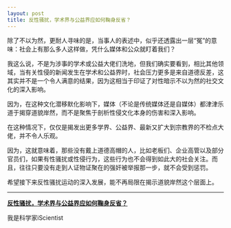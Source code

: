 ```yaml
---
layout: post
title: 反性骚扰，学术界与公益界应如何鞠身反省？
---
```


除了不以为然，更耐人寻味的是，当事人的表述中，似乎还透露出一层“冤”的意味：社会上有那么多人这样做，凭什么媒体和公众就盯着我们？

我这么说，不是为涉事的学术或公益大佬们洗地，但我们确实要看到，相比其他领域，当有关性侵的新闻发生在学术和公益界时，社会压力更多是来自道德反差，这其实并不是一个令人满意的结果，因为这相当于印证了对性暗示不以为然的社交文化的深入影响。

因为，在这种文化潜移默化影响下，媒体（不论是传统媒体还是自媒体）都津津乐道于揭穿道貌岸然，而不是聚焦于剖析性侵文化本身的伤害和深入影响。

在这种情况下，仅仅是揭发出更多学界、公益界、最新又扩大到宗教界的不检点大佬，并不令人乐观。

因为，这就意味着，那些没有戴上道德高帽的人，比如老板们、企业高管以及部分官员们，如果有性骚扰或性侵行为，这些行为也不会得到如此大的社会关注。而且，往往只要没有走到人证物证聚在的强奸被举报那一步，就不会受到惩罚。 

希望接下来反性骚扰运动的深入发展，能不再局限在揭示道貌岸然这个层面上。

---

**[反性骚扰，学术界与公益界应如何鞠身反省？](https://tech.sina.com.cn/d/f/2018-08-08/doc-ihhkuskt6382542.shtml)**

我是科学家iScientist

